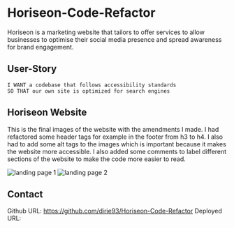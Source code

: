 # Horiseon-Code-Refactor

Horiseon is a marketing website that tailors to offer services to allow businesses to optimise their social media presence and spread awareness for brand engagement. 

## User-Story

```AS A marketing agency
I WANT a codebase that follows accessibility standards
SO THAT our own site is optimized for search engines
```

## Horiseon Website

This is the final images of the website with the amendments I made. I had refactored some header tags for example in the footer from h3 to h4. I also had to add some alt tags to the images which is important because it makes the website more accessible. I also added some comments to label different sections of the website to make the code more easier to read.

![landing page 1](https://user-images.githubusercontent.com/128429238/229641167-72a37a35-26b5-448a-a54f-7a65f149063d.png)
![landing page 2](https://user-images.githubusercontent.com/128429238/229641179-8922ddc8-af74-40e0-9ef6-ffb9bdbde013.png)


## Contact

Github URL: https://github.com/dirie93/Horiseon-Code-Refactor 
Deployed URL: 
